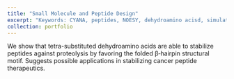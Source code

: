 ```yaml
---
title: "Small Molecule and Peptide Design"
excerpt: "Keywords: CYANA, peptides, NOESY, dehydroamino acisd, simulated annealing<img src='/images/betahairpin_2500.png' width='500' height='300'><br/>"
collection: portfolio
---
```


We show that tetra-substituted dehydroamino acids are able to stabilize peptides against proteolysis by favoring the folded β‐hairpin structural motif. Suggests possible applications in stabilizing cancer peptide therapeutics.

